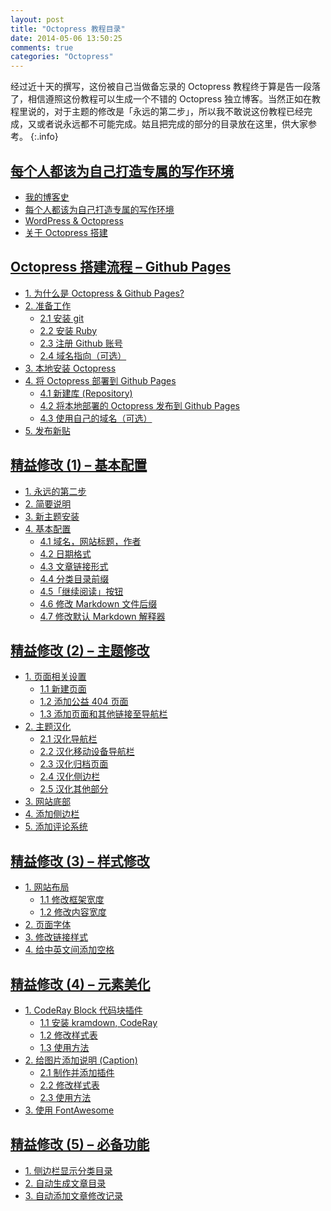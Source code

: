 ```yaml
---
layout: post
title: "Octopress 教程目录"
date: 2014-05-06 13:50:25
comments: true
categories: "Octopress"
---
```


经过近十天的撰写，这份被自己当做备忘录的 Octopress 教程终于算是告一段落了，相信遵照这份教程可以生成一个不错的 Octopress 独立博客。当然正如在教程里说的，对于主题的修改是「永远的第二步」，所以我不敢说这份教程已经完成，又或者说永远都不可能完成。姑且把完成的部分的目录放在这里，供大家参考。
{:.info}

<div class="bordergrey">

<h2><a href="{{ root_url }}/blog/everybody-should-build-his-own-writing-space.html/" target="_blank">每个人都该为自己打造专属的写作环境</a></h2>
<ul>
  <li><a href="{{ root_url }}/blog/everybody-should-build-his-own-writing-space.html/#section">我的博客史</a></li>
  <li><a href="{{ root_url }}/blog/everybody-should-build-his-own-writing-space.html/#section-1">每个人都该为自己打造专属的写作环境</a></li>
  <li><a href="{{ root_url }}/blog/everybody-should-build-his-own-writing-space.html/#wordpress--octopress">WordPress &amp; Octopress</a></li>
  <li><a href="{{ root_url }}/blog/everybody-should-build-his-own-writing-space.html/#octopress-">关于 Octopress 搭建</a></li>
</ul>

<h2><a href="{{ root_url }}/blog/setup-octopress-with-github-pages.html/" target="_blank">Octopress 搭建流程 – Github Pages</a></h2>

<ul>
  <li><a href="{{ root_url }}/blog/setup-octopress-with-github-pages.html/#octopress--github-pages">1. 为什么是 Octopress &amp; Github Pages?</a></li>
  <li><a href="{{ root_url }}/blog/setup-octopress-with-github-pages.html/#section">2. 准备工作</a>    <ul>
      <li><a href="{{ root_url }}/blog/setup-octopress-with-github-pages.html/#git-2">2.1 安装 git </a></li>
      <li><a href="{{ root_url }}/blog/setup-octopress-with-github-pages.html/#ruby-3">2.2 安装 Ruby </a></li>
      <li><a href="{{ root_url }}/blog/setup-octopress-with-github-pages.html/#github-">2.3 注册 Github 账号</a></li>
      <li><a href="{{ root_url }}/blog/setup-octopress-with-github-pages.html/#section-1">2.4 域名指向（可选）</a></li>
    </ul>
  </li>
  <li><a href="{{ root_url }}/blog/setup-octopress-with-github-pages.html/#octopress">3. 本地安装 Octopress</a></li>
  <li><a href="{{ root_url }}/blog/setup-octopress-with-github-pages.html/#octopress--github-pages-1">4. 将 Octopress 部署到 Github Pages</a>    <ul>
      <li><a href="{{ root_url }}/blog/setup-octopress-with-github-pages.html/#repository">4.1 新建库 (Repository)</a></li>
      <li><a href="{{ root_url }}/blog/setup-octopress-with-github-pages.html/#octopress--github-pages-2">4.2 将本地部署的 Octopress 发布到 Github Pages</a></li>
      <li><a href="{{ root_url }}/blog/setup-octopress-with-github-pages.html/#section-2">4.3 使用自己的域名（可选）</a></li>
    </ul>
  </li>
  <li><a href="{{ root_url }}/blog/setup-octopress-with-github-pages.html/#section-3">5. 发布新贴</a></li>
</ul>

<h2><a href="{{ root_url }}/blog/octopress-lean-modification-1.html/" target="_blank">精益修改 (1) – 基本配置</a></h2>

<ul>
  <li><a href="{{ root_url }}/blog/octopress-lean-modification-1.html/#section">1. 永远的第二步</a></li>
  <li><a href="{{ root_url }}/blog/octopress-lean-modification-1.html/#section-1">2. 简要说明</a></li>
  <li><a href="{{ root_url }}/blog/octopress-lean-modification-1.html/#section-2">3. 新主题安装</a></li>
  <li><a href="{{ root_url }}/blog/octopress-lean-modification-1.html/#section-3">4. 基本配置</a>    <ul>
      <li><a href="{{ root_url }}/blog/octopress-lean-modification-1.html/#section-4">4.1 域名，网站标题，作者</a></li>
      <li><a href="{{ root_url }}/blog/octopress-lean-modification-1.html/#section-5">4.2 日期格式</a></li>
      <li><a href="{{ root_url }}/blog/octopress-lean-modification-1.html/#section-6">4.3 文章链接形式</a></li>
      <li><a href="{{ root_url }}/blog/octopress-lean-modification-1.html/#section-7">4.4 分类目录前缀</a></li>
      <li><a href="{{ root_url }}/blog/octopress-lean-modification-1.html/#section-8">4.5「继续阅读」按钮</a></li>
      <li><a href="{{ root_url }}/blog/octopress-lean-modification-1.html/#markdown-">4.6 修改 Markdown 文件后缀</a></li>
      <li><a href="{{ root_url }}/blog/octopress-lean-modification-1.html/#markdown--1">4.7 修改默认 Markdown 解释器</a></li>
    </ul>
  </li>
</ul>

<h2><a href="{{ root_url }}/blog/octopress-lean-modification-2.html/" target="_blank">精益修改 (2) – 主题修改</a></h2>

<ul>
  <li><a href="{{ root_url }}/blog/octopress-lean-modification-2.html/#section">1. 页面相关设置</a>    <ul>
      <li><a href="{{ root_url }}/blog/octopress-lean-modification-2.html/#section-1">1.1 新建页面</a></li>
      <li><a href="{{ root_url }}/blog/octopress-lean-modification-2.html/#section-2">1.2 添加公益 404 页面</a></li>
      <li><a href="{{ root_url }}/blog/octopress-lean-modification-2.html/#section-3">1.3 添加页面和其他链接至导航栏</a></li>
    </ul>
  </li>
  <li><a href="{{ root_url }}/blog/octopress-lean-modification-2.html/#section-4">2. 主题汉化</a>    <ul>
      <li><a href="{{ root_url }}/blog/octopress-lean-modification-2.html/#section-5">2.1 汉化导航栏</a></li>
      <li><a href="{{ root_url }}/blog/octopress-lean-modification-2.html/#section-6">2.2 汉化移动设备导航栏</a></li>
      <li><a href="{{ root_url }}/blog/octopress-lean-modification-2.html/#section-7">2.3 汉化归档页面</a></li>
      <li><a href="{{ root_url }}/blog/octopress-lean-modification-2.html/#section-8">2.4 汉化侧边栏</a></li>
      <li><a href="{{ root_url }}/blog/octopress-lean-modification-2.html/#section-9">2.5 汉化其他部分</a></li>
    </ul>
  </li>
  <li><a href="{{ root_url }}/blog/octopress-lean-modification-2.html/#section-10">3. 网站底部</a></li>
  <li><a href="{{ root_url }}/blog/octopress-lean-modification-2.html/#section-11">4. 添加侧边栏</a></li>
  <li><a href="{{ root_url }}/blog/octopress-lean-modification-2.html/#section-12">5. 添加评论系统</a></li>
</ul>

<h2><a href="{{ root_url }}/blog/octopress-lean-modification-3.html/" target="_blank">精益修改 (3) – 样式修改</a></h2>

<ul>
  <li><a href="{{ root_url }}/blog/octopress-lean-modification-3.html/#section">1. 网站布局</a>    <ul>
      <li><a href="{{ root_url }}/blog/octopress-lean-modification-3.html/#section-1">1.1 修改框架宽度</a></li>
      <li><a href="{{ root_url }}/blog/octopress-lean-modification-3.html/#section-2">1.2 修改内容宽度</a></li>
    </ul>
  </li>
  <li><a href="{{ root_url }}/blog/octopress-lean-modification-3.html/#section-3">2. 页面字体</a></li>
  <li><a href="{{ root_url }}/blog/octopress-lean-modification-3.html/#section-4">3. 修改链接样式</a></li>
  <li><a href="{{ root_url }}/blog/octopress-lean-modification-3.html/#section-5">4. 给中英文间添加空格</a></li>
</ul>

<h2><a href="{{ root_url }}/blog/octopress-lean-modification-4.html/" target="_blank">精益修改 (4) – 元素美化</a></h2>

<ul>
  <li><a href="{{ root_url }}/blog/octopress-lean-modification-4.html/#coderay-block-">1.  CodeRay Block 代码块插件</a>    <ul>
      <li><a href="{{ root_url }}/blog/octopress-lean-modification-4.html/#kramdown-coderay">1.1 安装 kramdown, CodeRay</a></li>
      <li><a href="{{ root_url }}/blog/octopress-lean-modification-4.html/#section">1.2 修改样式表</a></li>
      <li><a href="{{ root_url }}/blog/octopress-lean-modification-4.html/#section-1">1.3 使用方法</a></li>
    </ul>
  </li>
  <li><a href="{{ root_url }}/blog/octopress-lean-modification-4.html/#caption">2. 给图片添加说明 (Caption)</a>    <ul>
      <li><a href="{{ root_url }}/blog/octopress-lean-modification-4.html/#section-2">2.1 制作并添加插件</a></li>
      <li><a href="{{ root_url }}/blog/octopress-lean-modification-4.html/#section-3">2.2 修改样式表</a></li>
      <li><a href="{{ root_url }}/blog/octopress-lean-modification-4.html/#section-4">2.3 使用方法</a></li>
    </ul>
  </li>
  <li><a href="{{ root_url }}/blog/octopress-lean-modification-4.html/#fontawesome">3. 使用 FontAwesome</a></li>
</ul>

<h2><a href="{{ root_url }}/blog/octopress-lean-modification-5.html/" target="_blank">精益修改 (5) – 必备功能</a></h2>

<ul>
  <li><a href="{{ root_url }}/blog/octopress-lean-modification-5.html/#section">1. 侧边栏显示分类目录</a></li>
  <li><a href="{{ root_url }}/blog/octopress-lean-modification-5.html/#section-1">2. 自动生成文章目录</a></li>
  <li><a href="{{ root_url }}/blog/octopress-lean-modification-5.html/#section-2">3. 自动添加文章修改记录</a></li>
</ul>

</div>